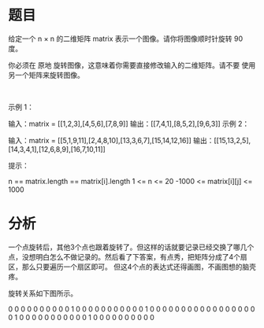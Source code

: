 # 题目
给定一个 n × n 的二维矩阵 matrix 表示一个图像。请你将图像顺时针旋转 90 度。

你必须在 原地 旋转图像，这意味着你需要直接修改输入的二维矩阵。请不要 使用另一个矩阵来旋转图像。

 

示例 1：


输入：matrix = [[1,2,3],[4,5,6],[7,8,9]]
输出：[[7,4,1],[8,5,2],[9,6,3]]
示例 2：


输入：matrix = [[5,1,9,11],[2,4,8,10],[13,3,6,7],[15,14,12,16]]
输出：[[15,13,2,5],[14,3,4,1],[12,6,8,9],[16,7,10,11]]
 

提示：

n == matrix.length == matrix[i].length
1 <= n <= 20
-1000 <= matrix[i][j] <= 1000
 
# 分析
一个点旋转后，其他3个点也跟着旋转了。但这样的话就要记录已经交换了哪几个点，没想明白怎么不做记录的。然后看了下答案，有点秀，把矩阵分成了4个扇区，那么只要遍历一个扇区即可。
但这4个点的表达式还得画图，不画图想的脑壳疼。

旋转关系如下图所示。

0 0 0 0 0 0 0 0
0 0 1 0 0 0 0 0
0 0 0 0 0 0 1 0
0 0 0 0 0 0 0 0
0 0 0 0 0 0 0 0
0 1 0 0 0 0 0 0
0 0 0 0 0 1 0 0
0 0 0 0 0 0 0 0